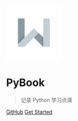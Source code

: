 ![logo](_media/logo.png)

# PyBook

> 记录 Python 学习点滴

[GitHub](https://github.com/Windrivder/PyBook)
[Get Started](README)

<!-- 背景图片 -->
<!--![](_media/bg.png)-->
 <!--背景色 -->
<!--![color](#f0f0f0)-->
